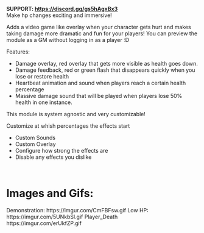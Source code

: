 <b>SUPPORT: https://discord.gg/gs5hAgxBx3</b></br>
Make hp changes exciting and immersive!

Adds a video game like overlay when your character gets hurt and makes taking damage more dramatic and fun for your players!
You can preview the module as a GM without logging in as a player :D

Features:<br>
- Damage overlay, red overlay that gets more visible as health goes down.<br>
- Damage feedback, red or green flash that disappears quickly when you lose or restore health<br>
- Heartbeat animation and sound when players reach a certain health percentage<br>
- Massive damage sound that will be played when players lose 50% health in one instance.<br>

This module is system agnostic and very customizable!

Customize at whish percentages the effects start<br>
- Custom Sounds<br>
- Custom Overlay<br>
- Configure how strong the effects are<br>
- Disable any effects you dislike<br>
<br>

<h1>Images and Gifs:</h1>
<div>
Demonstration:
https://imgur.com/CmFBFsw.gif
Low HP:<br>
https://imgur.com/5UNkbSl.gif
Player_Death<br>
https://imgur.com/erUkfZP.gif


